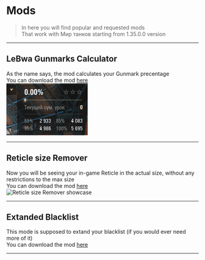 # Mods

> In here you will find popular and requested mods    
> That work with Мир танков starting from 1.35.0.0 version

---

## **LeBwa Gunmarks Calculator**   

 As the name says, the mod calculates your Gunmark precentage<br>
 You can download the mod [here](https://raw.githubusercontent.com/LocalizedTanki/Tanki-L10n-mods/main/me.poliroid.gunmarks-lebwa_3.7.03.mtmod)<br>
 ![Gunmark calculator in-game](assets/lebwagunmark.png)

---

## **Reticle size Remover**   

 Now you will be seeing your in-game Reticle in the actual size, without any restrictions to the max size<br>
 You can download the mod [here](https://raw.githubusercontent.com/LocalizedTanki/Tanki-L10n-mods/main/ReticleSizeLimitRemover_1.0.1_jeNJajG.mtmod)<br>
 ![Reticle size Remover showcase](assets/reticle-resizer.png)

---

## **Extanded Blacklist**   

 This mode is supposed to extand your blacklist (if you would ever need more of it)<br>
 You can download the mod [here](https://raw.githubusercontent.com/LocalizedTanki/Tanki-L10n-mods/main/extended_blacklist.mtmod)<br>

---